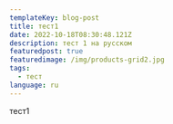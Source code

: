 ```yaml
---
templateKey: blog-post
title: тест1
date: 2022-10-18T08:30:48.121Z
description: тест 1 на русском
featuredpost: true
featuredimage: /img/products-grid2.jpg
tags:
  - тест
language: ru
---
```

т﻿ест1